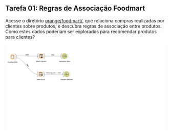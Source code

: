 ## Tarefa 01: Regras de Associação Foodmart

Acesse o diretório [orange/foodmart/](https://github.com/santanche/component2learn/tree/master/labs/01-data-flow/orange/foodmart), que relaciona compras realizadas por clientes sobre produtos, e descubra regras de associação entre produtos. Como estes
dados poderiam ser explorados para recomendar produtos para clientes?

![Food Mart](images/foodmart_associations.png)

